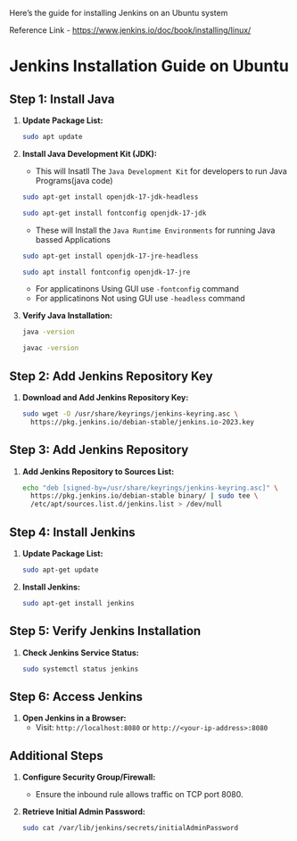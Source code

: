 Here’s the guide for installing Jenkins on an Ubuntu system

Reference Link - https://www.jenkins.io/doc/book/installing/linux/

# Jenkins Installation Guide on Ubuntu

## Step 1: Install Java

1. **Update Package List:**
   ```bash
   sudo apt update
   ```

2. **Install Java Development Kit (JDK):**
   
   - This will Insatll The `Java Development Kit` for developers to run Java Programs(java code)
   ```bash
   sudo apt-get install openjdk-17-jdk-headless
   ```

   ```bash
   sudo apt-get install fontconfig openjdk-17-jdk
   ```

   - These will Install the `Java Runtime Environments` for running Java bassed Applications 

   ```bash
   sudo apt-get install openjdk-17-jre-headless
   ```

   ```bash
   sudo apt install fontconfig openjdk-17-jre
   ```

   - For applicatinons Using GUI use `-fontconfig` command
   - For applicatinons Not using GUI use `-headless` command 

3. **Verify Java Installation:**
   ```bash
   java -version
   ```

   ```bash
   javac -version
   ```

## Step 2: Add Jenkins Repository Key

1. **Download and Add Jenkins Repository Key:**
   ```bash
   sudo wget -O /usr/share/keyrings/jenkins-keyring.asc \
     https://pkg.jenkins.io/debian-stable/jenkins.io-2023.key
   ```

## Step 3: Add Jenkins Repository

1. **Add Jenkins Repository to Sources List:**
   ```bash
   echo "deb [signed-by=/usr/share/keyrings/jenkins-keyring.asc]" \
     https://pkg.jenkins.io/debian-stable binary/ | sudo tee \
     /etc/apt/sources.list.d/jenkins.list > /dev/null
   ```

## Step 4: Install Jenkins

1. **Update Package List:**
   ```bash
   sudo apt-get update
   ```

2. **Install Jenkins:**
   ```bash
   sudo apt-get install jenkins
   ```

## Step 5: Verify Jenkins Installation

1. **Check Jenkins Service Status:**
   ```bash
   sudo systemctl status jenkins
   ```

## Step 6: Access Jenkins

1. **Open Jenkins in a Browser:**
   - Visit: `http://localhost:8080` or `http://<your-ip-address>:8080`

## Additional Steps

1. **Configure Security Group/Firewall:**
   - Ensure the inbound rule allows traffic on TCP port 8080.

2. **Retrieve Initial Admin Password:**
   ```bash
   sudo cat /var/lib/jenkins/secrets/initialAdminPassword
   ```
